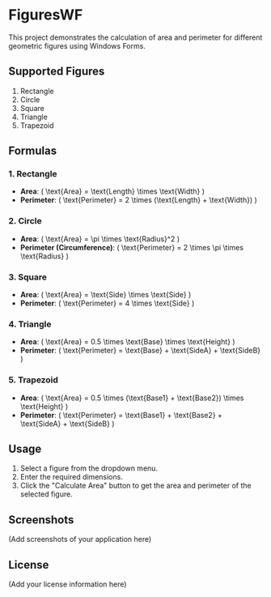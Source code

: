 # FiguresWF

This project demonstrates the calculation of area and perimeter for different geometric figures using Windows Forms.

## Supported Figures

1. Rectangle
2. Circle
3. Square
4. Triangle
5. Trapezoid

## Formulas

### 1. Rectangle

- **Area**: \( \text{Area} = \text{Length} \times \text{Width} \)
- **Perimeter**: \( \text{Perimeter} = 2 \times (\text{Length} + \text{Width}) \)

### 2. Circle

- **Area**: \( \text{Area} = \pi \times \text{Radius}^2 \)
- **Perimeter (Circumference)**: \( \text{Perimeter} = 2 \times \pi \times \text{Radius} \)

### 3. Square

- **Area**: \( \text{Area} = \text{Side} \times \text{Side} \)
- **Perimeter**: \( \text{Perimeter} = 4 \times \text{Side} \)

### 4. Triangle

- **Area**: \( \text{Area} = 0.5 \times \text{Base} \times \text{Height} \)
- **Perimeter**: \( \text{Perimeter} = \text{Base} + \text{SideA} + \text{SideB} \)

### 5. Trapezoid

- **Area**: \( \text{Area} = 0.5 \times (\text{Base1} + \text{Base2}) \times \text{Height} \)
- **Perimeter**: \( \text{Perimeter} = \text{Base1} + \text{Base2} + \text{SideA} + \text{SideB} \)

## Usage

1. Select a figure from the dropdown menu.
2. Enter the required dimensions.
3. Click the "Calculate Area" button to get the area and perimeter of the selected figure.

## Screenshots

(Add screenshots of your application here)

## License

(Add your license information here)
